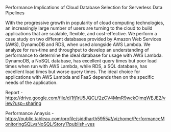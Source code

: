 Performance Implications of Cloud Database Selection for Serverless Data Pipelines

With the progressive growth in popularity of cloud computing technologies, an increasingly large number of users are turning to the cloud to build applications that are scalable, flexible, and cost-effective. We perform a case study on two different databases provided by Amazon Web Services (AWS), DynamoDB and RDS, when used alongside AWS Lambda. We analyze for run-time and throughput to develop an understanding of performance to determine the ideal database for usage with AWS Lambda. DynamoDB, a NoSQL database, has excellent query times but poor load times when run with AWS Lambda, while RDS, a SQL database, has excellent load times but worse query times. The ideal choice for applications with AWS Lambda and FaaS depends then on the specific needs of the application.

Report - https://drive.google.com/file/d/1fj1rU5JQCLf2zCV4MmR9wckOimqWEJE2/view?usp=sharing

Performance Anaysis - https://public.tableau.com/profile/siddharth5955#!/vizhome/PerformanceMonitoringSQLvsNoSQL/Story1?publish=yes


